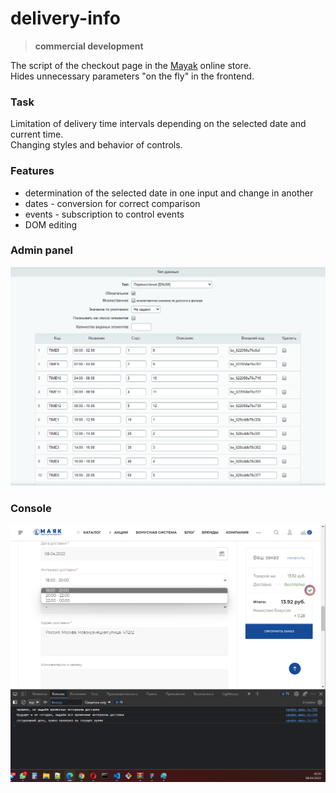 # delivery-info

> **commercial development**

The script of the checkout page in the [Mayak](https://mayak.art) online store.<br>
Hides unnecessary parameters "on the fly" in the frontend.

### Task
Limitation of delivery time intervals depending on the selected date and current time.<br>
Changing styles and behavior of controls.

### Features
- determination of the selected date in one input and change in another
- dates - conversion for correct comparison
- events - subscription to control events
- DOM editing

### Admin panel
![Bitrix admin panel](screenshots/delivery-info-01.png)

### Console
![Edge console](screenshots/delivery-info-02.png)
